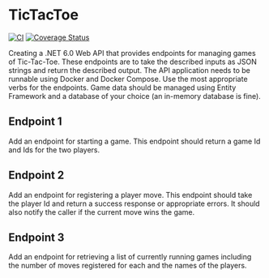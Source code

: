 # TicTacToe
[![CI](https://github.com/SyedAhmedCU/TicTacToeAPI/actions/workflows/ci.yaml/badge.svg?&service=github)](https://github.com/SyedAhmedCU/TicTacToeAPI/actions/workflows/ci.yaml)
[![Coverage Status](https://coveralls.io/repos/github/SyedAhmedCU/TicTacToeAPI/badge.svg?branch=2-endpoint-for-starting-a-game&service=github&kill_cache=1)](https://coveralls.io/github/SyedAhmedCU/TicTacToeAPI?branch=2-endpoint-for-starting-a-game)

Creating a .NET 6.0 Web API that provides endpoints for managing games of Tic-Tac-Toe. These endpoints are to take the described inputs as JSON strings and return the described output. The API application needs to be runnable using Docker and Docker Compose. Use the most appropriate verbs for the endpoints. Game data should be managed using Entity Framework and a database of your choice (an in-memory database is fine).
## Endpoint 1
Add an endpoint for starting a game. This endpoint should return a game Id and Ids for the two players.
## Endpoint 2
Add an endpoint for registering a player move. This endpoint should take the player Id and return a success response or appropriate errors. It should also notify the caller if the current move wins the game.
## Endpoint 3
Add an endpoint for retrieving a list of currently running games including the number of moves registered for each and the names of the players.
